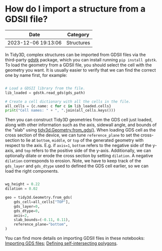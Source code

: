 # How do I import a structure from a GDSII file?

| Date       | Category    |
|------------|-------------|
| 2023-12-06 19:13:06 | Structures |


In Tidy3D, complex structures can be imported from GDSII files via the third-party [gdstk](https://heitzmann.github.io/gdstk/) package, which you can install running `pip install gdstk`. To load the geometry from a GDSII file, you should select the cell with the geometry you want. It is usually easier to verify that we can find the correct one by name first, for example:



```python

# Load a GDSII library from the file.
lib_loaded = gdstk.read_gds(gds_path)

# Create a cell dictionary with all the cells in the file.
all_cells = {c.name: c for c in lib_loaded.cells}
print("Cell names: " + ", ".join(all_cells.keys()))

```



Then you can construct Tidy3D geometries from the GDS cell just loaded, along with other information such as the axis, sidewall angle, and bounds of the "slab" using <a target="_blank" rel="noopener" href="https://docs.flexcompute.com/projects/tidy3d/en/latest/_autosummary/tidy3d.Geometry.html?highlight=tidy3d.Geometry#tidy3d.Geometry.from_gds">tidy3d.Geometry.from_gds()</a>. When loading GDS cell as the cross section of the device, we can tune <code>reference_plane</code> to set the cross-section to lie at <code>bottom</code>, <code>middle</code>, or <code>top</code> of the generated geometry with respect to the axis. E.g. if <code>axis=1</code>, <code>bottom</code> refers to the negative side of the y-axis, and <code>top</code> refers to the positive side of the y-axis. Additionally, we can optionally dilate or erode the cross section by setting <code>dilation</code>. A negative <code>dilation</code> corresponds to erosion. Note, we have to keep track of the <code>gds_layer</code> and <code>gds_dtype</code> used to defined the GDS cell earlier, so we can load the right components.

```python

wg_height = 0.22
dilation = 0.02

geo = tidy3d.Geometry.from_gds(
    gds_cell=all_cells["TOP"],
    gds_layer=0,
    gds_dtype=0,
    axis=2,
    slab_bounds=(-0.11, 0.11),
    reference_plane="bottom",
)

```

You can find more details on importing GDSII files in these notebooks: <a href="https://www.flexcompute.com/tidy3d/examples/notebooks/GDSImport/">Importing GDS files</a>; <a href="https://www.flexcompute.com/tidy3d/examples/notebooks/SelfIntersectingPolyslab/">Defining self-intersecting polygons</a>.
